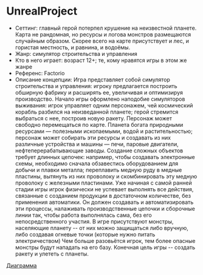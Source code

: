 # UnrealProject

* Сеттинг: главный герой потерпел крушение на неизвестной планете. Карта не рандомная, но ресурсы и логова монстров размещаются случайным образом.
Скорее всего на карте присутствует и лес, и гористая местность, и равнина, и водоёмы.
* Жанр: симулятор строительства и управления
* Кто в него играет: возраст 12+; те, кому нравятся игры в этом же жанре
* Референс: Factorio
* Описание концепции:
Игра представляет собой симулятор строительства и управления: игроку предлагается построить обширную фабрику и расширять ее, увеличивая и оптимизируя производство. Начало игры оформлено наподобие симуляторов выживания: игрок управляет одним персонажем, чей космический корабль разбился на неизведанной планете; герой стремится выбраться с нее, построив новую ракету. Персонаж может свободно перемещаться по карте. Планета богата природными ресурсами — полезными ископаемыми, водой и растительностью; персонаж может собирать эти ресурсы и создавать из них различные устройства и машины — печи, паровые двигатели, нефтеперерабатывающие заводы. Создание сложных объектов требует длинных цепочек: например, чтобы создавать электронные схемы, необходимо сначала обзавестись оборудованием для добычи и плавки металла; переплавить медную руду в медные пластины, вытянуть из них проволоку и скомбинировать эту медную проволоку с железными пластинами. Уже начиная с самой ранней стадии игры игрок физически не успевает выполнять все действия, связанные с созданием продукции в достаточном количестве, без применения автоматики. Он должен создавать и автоматизировать эти процессы, налаживать производственные цепочки и сборочные линии так, чтобы работа выполнялась сама, без его непосредственного участия.
В игре присутствуют монстры, населяющие планету -- от них можно защищаться либо вручную, либо создавая огневые точки (которые нужно питать электричеством)
Чем больше разовьётся игрок, тем более опасные монстры будут нападать на его базу.
Конечная цель игры -- создать ракету и улететь с планеты.

[Диаграмма](https://drive.google.com/file/d/1iix4bTyaJYrsFAMpZ1QvNoFP2uILXGY1/view?usp=sharing)
